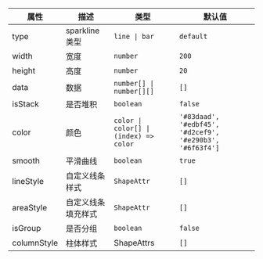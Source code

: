 | **属性**    | **描述**           | **类型**                                                  | **默认值**                                               |
| ----------- | ------------------ | --------------------------------------------------------- | -------------------------------------------------------- |
| type        | sparkline 类型     | <code>line &#124; bar </code>                             | `default`                                                |
| width       | 宽度               | <code>number</code>                                       | `200`                                                    |
| height      | 高度               | <code>number</code>                                       | `20`                                                     |
| data        | 数据               | <code>number[] &#124; number[][]</code>                   | `[]`                                                     |
| isStack     | 是否堆积           | <code>boolean</code>                                      | `false`                                                  |
| color       | 颜色               | <code>color &#124; color[] &#124; (index) => color</code> | `'#83daad', '#edbf45', '#d2cef9', '#e290b3', '#6f63f4']` |
| smooth      | 平滑曲线           | <code>boolean</code>                                      | `true`                                                   |
| lineStyle   | 自定义线条样式     | <code>ShapeAttr</code>                                    | `[]`                                                     |
| areaStyle   | 自定义线条填充样式 | <code>ShapeAttr</code>                                    | `[]`                                                     |
| isGroup     | 是否分组           | <code>boolean</code>                                      | `false`                                                  |
| columnStyle | 柱体样式           | ShapeAttrs                                                | `[]`                                                     |
